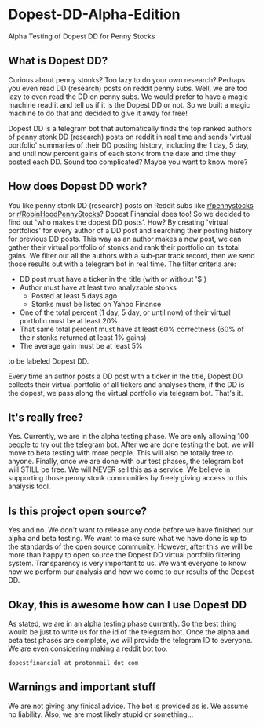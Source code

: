 # Dopest-DD-Alpha-Edition
Alpha Testing of Dopest DD for Penny Stocks
## What is Dopest DD?
Curious about penny stonks? Too lazy to do your own research? Perhaps you even read DD (research) posts on reddit penny subs. Well, we are too lazy to even read the DD on penny subs. We would prefer to have a magic machine read it and tell us if it is the Dopest DD or not. So we built a magic machine to do that and decided to give it away for free! 

Dopest DD is a telegram bot that automatically finds the top ranked authors of penny stonk DD (research) posts on reddit in real time and sends 'virtual portfolio' summaries of their DD posting history, including the 1 day, 5 day, and until now percent gains of each stonk from the date and time they posted each DD. Sound too complicated? Maybe you want to know more? 


## How does Dopest DD work?
You like penny stonk DD (research) posts on Reddit subs like [r/pennystocks](https://www.reddit.com/r/pennystocks/) or [r/RobinHoodPennyStocks](https://www.reddit.com/r/robinHoodPennyStocks/)? Dopest Financial does too! So we decided to find out 'who makes the dopest DD posts'. How? By creating 'virtual portfolios' for every author of a DD post and searching their posting history for previous DD posts. This way as an author makes a new post, we can gather their virtual portfolio of stonks and rank their portfolio on its total gains. We filter out all the authors with a sub-par track record, then we send those results out with a telegram bot in real time. The filter criteria are:
* DD post must have a ticker in the title (with or without '$')
* Author must have at least two analyzable stonks
  * Posted at least 5 days ago
  * Stonks must be listed on Yahoo Finance
* One of the total percent (1 day, 5 day, or until now) of their virtual portfolio must be at least 20%
* That same total percent must have at least 60% correctness (60% of their stonks returned at least 1% gains)
* The average gain must be at least 5%

to be labeled Dopest DD.

Every time an author posts a DD post with a ticker in the title, Dopest DD collects their virtual portfolio of all tickers and analyses them, if the DD is the dopest, we pass along the virtual portfolio via telegram bot. That's it.

## It's really free?
Yes. Currently, we are in the alpha testing phase. We are only allowing 100 people to try out the telegram bot. After we are done testing the bot, we will move to beta testing with more people. This will also be totally free to anyone. Finally, once we are done with our test phases, the telegram bot will STILL be free. We will NEVER sell this as a service. We believe in supporting those penny stonk communities by freely giving access to this analysis tool. 

## Is this project open source?
Yes and no. We don't want to release any code before we have finished our alpha and beta testing. We want to make sure what we have done is up to the standards of the open source community. However, after this we will be more than happy to open source the Dopest DD virtual portfolio filtering system. Transparency is very important to us. We want everyone to know how we perform our analysis and how we come to our results of the Dopest DD. 

## Okay, this is awesome how can I use Dopest DD
As stated, we are in an alpha testing phase currently. So the best thing would be just to write us for the id of the telegram bot. Once the alpha and beta test phases are complete, we will provide the telegram ID to everyone. We are even considering making a reddit bot too. 

`dopestfinancial at protonmail dot com`

## Warnings and important stuff
We are not giving any finical advice. The bot is provided as is. We assume no liability. Also, we are most likely stupid or something…
